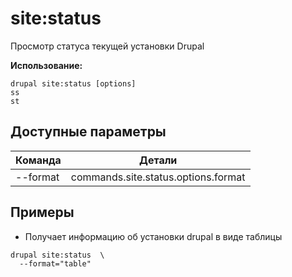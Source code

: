 # site:status
Просмотр статуса текущей установки Drupal

**Использование:**
```
drupal site:status [options]
ss
st
```

## Доступные параметры
Команда | Детали
-------|-------------
--format | commands.site.status.options.format

## Примеры
* Получает информацию об установки drupal в виде таблицы
```
drupal site:status  \
  --format="table"
```
